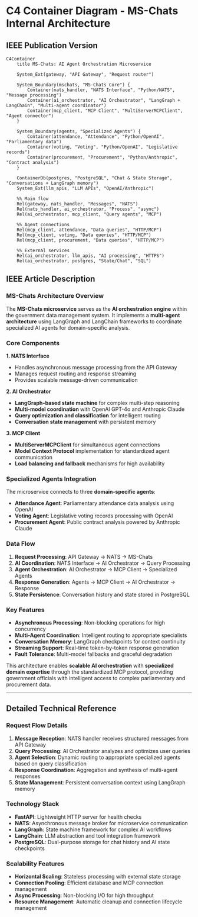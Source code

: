 # C4 Container Diagram - MS-Chats Internal Architecture

## IEEE Publication Version

```mermaid
C4Container
    title MS-Chats: AI Agent Orchestration Microservice

    System_Ext(gateway, "API Gateway", "Request router")

    System_Boundary(mschats, "MS-Chats Core") {
        Container(nats_handler, "NATS Interface", "Python/NATS", "Message processing")
        Container(ai_orchestrator, "AI Orchestrator", "LangGraph + LangChain", "Multi-agent coordinator")
        Container(mcp_client, "MCP Client", "MultiServerMCPClient", "Agent connector")
    }

    System_Boundary(agents, "Specialized Agents") {
        Container(attendance, "Attendance", "Python/OpenAI", "Parliamentary data")
        Container(voting, "Voting", "Python/OpenAI", "Legislative records")
        Container(procurement, "Procurement", "Python/Anthropic", "Contract analysis")
    }

    ContainerDb(postgres, "PostgreSQL", "Chat & State Storage", "Conversations + LangGraph memory")
    System_Ext(llm_apis, "LLM APIs", "OpenAI/Anthropic")

    %% Main flow
    Rel(gateway, nats_handler, "Messages", "NATS")
    Rel(nats_handler, ai_orchestrator, "Process", "async")
    Rel(ai_orchestrator, mcp_client, "Query agents", "MCP")

    %% Agent connections
    Rel(mcp_client, attendance, "Data queries", "HTTP/MCP")
    Rel(mcp_client, voting, "Data queries", "HTTP/MCP")
    Rel(mcp_client, procurement, "Data queries", "HTTP/MCP")

    %% External services
    Rel(ai_orchestrator, llm_apis, "AI processing", "HTTPS")
    Rel(ai_orchestrator, postgres, "State/Chat", "SQL")
```

## IEEE Article Description

### MS-Chats Architecture Overview

The **MS-Chats microservice** serves as the **AI orchestration engine** within the government data management system. It implements a **multi-agent architecture** using LangGraph and LangChain frameworks to coordinate specialized AI agents for domain-specific analysis.

### Core Components

**1. NATS Interface**

- Handles asynchronous message processing from the API Gateway
- Manages request routing and response streaming
- Provides scalable message-driven communication

**2. AI Orchestrator**

- **LangGraph-based state machine** for complex multi-step reasoning
- **Multi-model coordination** with OpenAI GPT-4o and Anthropic Claude
- **Query optimization and classification** for intelligent routing
- **Conversation state management** with persistent memory

**3. MCP Client**

- **MultiServerMCPClient** for simultaneous agent connections
- **Model Context Protocol** implementation for standardized agent communication
- **Load balancing and fallback** mechanisms for high availability

### Specialized Agents Integration

The microservice connects to three **domain-specific agents**:

- **Attendance Agent**: Parliamentary attendance data analysis using OpenAI
- **Voting Agent**: Legislative voting records processing with OpenAI
- **Procurement Agent**: Public contract analysis powered by Anthropic Claude

### Data Flow

1. **Request Processing**: API Gateway → NATS → MS-Chats
2. **AI Coordination**: NATS Interface → AI Orchestrator → Query Processing
3. **Agent Orchestration**: AI Orchestrator → MCP Client → Specialized Agents
4. **Response Generation**: Agents → MCP Client → AI Orchestrator → Response
5. **State Persistence**: Conversation history and state stored in PostgreSQL

### Key Features

- **Asynchronous Processing**: Non-blocking operations for high concurrency
- **Multi-Agent Coordination**: Intelligent routing to appropriate specialists
- **Conversation Memory**: LangGraph checkpoints for context continuity
- **Streaming Support**: Real-time token-by-token response generation
- **Fault Tolerance**: Multi-model fallbacks and graceful degradation

This architecture enables **scalable AI orchestration** with **specialized domain expertise** through the standardized MCP protocol, providing government officials with intelligent access to complex parliamentary and procurement data.

---

## Detailed Technical Reference

### Request Flow Details

1. **Message Reception**: NATS handler receives structured messages from API Gateway
2. **Query Processing**: AI Orchestrator analyzes and optimizes user queries
3. **Agent Selection**: Dynamic routing to appropriate specialized agents based on query classification
4. **Response Coordination**: Aggregation and synthesis of multi-agent responses
5. **State Management**: Persistent conversation context using LangGraph memory

### Technology Stack

- **FastAPI**: Lightweight HTTP server for health checks
- **NATS**: Asynchronous message broker for microservice communication
- **LangGraph**: State machine framework for complex AI workflows
- **LangChain**: LLM abstraction and tool integration framework
- **PostgreSQL**: Dual-purpose storage for chat history and AI state checkpoints

### Scalability Features

- **Horizontal Scaling**: Stateless processing with external state storage
- **Connection Pooling**: Efficient database and MCP connection management
- **Async Processing**: Non-blocking I/O for high throughput
- **Resource Management**: Automatic cleanup and connection lifecycle management
